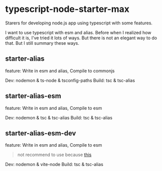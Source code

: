 # typescript-node-starter-max
Starers for developing node.js app using typescript with some features.

I want to use typescript with esm and alias. Before when I realized how difficult it is, I've tried it lots of ways. But there is not an elegant way to do that. But I still summary these ways.

## starter-alias
feature: Write in esm and alias, Compile to commonjs

Dev: nodemon & ts-node & tsconfig-paths
Build: tsc & tsc-alias

## starter-alias-esm
feature: Write in esm and alias, Compile to esm

Dev: nodemon & tsc & tsc-alias
Build: tsc & tsc-alias

## starter-alias-esm-dev
feature: Write in esm and alias, Compile to esm

> not recommend to use because [this](https://github.com/antfu/vite-node#when-not-to-use)

Dev: nodemon & vite-node
Build: tsc & tsc-alias
